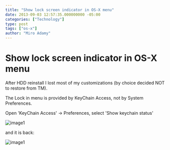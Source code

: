 ```yaml
---
title: "Show lock screen indicator in OS-X menu"
date: 2013-09-03 12:57:35.000000000 -05:00
categories: ["Technology"]
type: post
tags: ["os-x"]
author: "Miro Adamy"
---
```



# Show lock screen indicator in OS-X menu

After HDD reinstall I lost most of my customizations (by choice decided NOT to restore from TM).

The Lock in menu is provided by KeyChain Access, not by System Preferences.

Open 'KeyChain Access' -> Preferences, select 'Show keychain status' 

![image1](/images/2013-09-03_1.30.08.png)

and it is back:

![image1](/images/2013-09-03_1.29.34.png)

